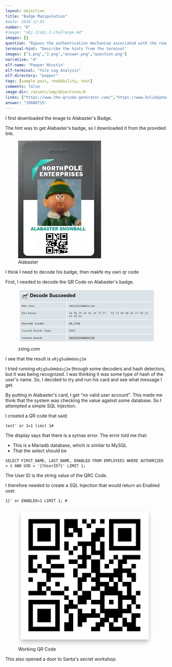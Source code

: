 ```yaml
---
layout: objective
title: "Badge Manipulation"
#date: 2018-12-03
number: "6"
#image: "obj.2/obj.2.challenge.md"
images: []
question: "Bypass the authentication mechanism associated with the room near Pepper Minstix. A sample employee badge is available. What is the access control number revealed by the door authentication panel? For hints on achieving this objective, please visit Pepper Minstix and help her with the Yule Log Analysis Cranberry Pi terminal challenge."
terminal-hint: "Describe the hints from the terminal"
images: ["1.png","2.png","answer.png","question.png"]
narrative: "4"
elf-name: "Pepper Minstix"
elf-terminal: "Yule Log Analysis"
elf-directory: "pepper"
tags: [sample post, readability, test]
comments: false
image-dir: /assets/img/objectives/6
links: ["https://www.the-qrcode-generator.com/","https://www.holidayhackchallenge.com/2018/challenges/alabaster_badge.jpg","https://docker.kringlecon.com/?challenge=qrcode"]
answer: "19880715"
---
```


I first downloaded the image to Alabaster's Badge.




The hint was to get Alabaster's badge, so I downloaded it from the provided link.
<figure>
	<img src="/assets/img/objectives/6/1.png">
	<figcaption>Alabaster</figcaption>
</figure>

I think I need to decode his badge, then makfe my own qr code

First, I needed to decode the QR Code on Alabaster's badge.
<figure>
	<img src="/assets/img/objectives/6/2.png">
	<figcaption>zxing.com</figcaption>
</figure>

I see that the result is ```oRjg5uGHmbduj2m```

I tried running ```oRjg5uGHmbduj2m``` through some decoders and hash detectors, but it was being recognized.  I was thinking it was some type of hash of the user's name.  So, I decided to try and run his card and see what message I get.

By putting in Alabaster's card, I get "no valid user account".   This made me think that the system was checking the value against some database.  So I attempted a simple SQL Injection.

I created a QR code that said:
```
test' or 1=1 limit 1#
```
The display says that there is a sytnax error.  The error told me that:
* This is a Mariadb database, which is similar to MySQL
* That the select should be 
``` 
SELECT FIRST_NAME, LAST_NAME, ENABLED FROM EMPLOYEES WHERE AUTHORIZED = 1 AND UID = '{?UserID?}' LIMIT 1;
```
The User ID is the string value of the QRC Code.

I therefore needed to create a SQL Injection that would return an Enabled user.

```
1}' or ENABLED=1 LIMIT 1; #
```
<figure>
	<img src="/assets/img/objectives/6/3.png">
	<figcaption>Working QR Code</figcaption>
</figure>


This also opened a door to Santa's secret workshop.
